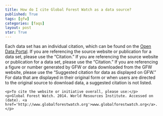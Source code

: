 ```yaml
---
title: How do I cite Global Forest Watch as a data source?
published: True
tags: [gfw]
categories: [faqs]
layout: post
star: True
---
```


<div class="content">
	<p>Each data set has an individual citation, which can be found on the <a href="http://data.globalforestwatch.org/">Open Data Portal</a>. If you are referencing the source website or publication for a data set, please use the “Citation.”  If you are referencing the source website or publication for a data set, please use the “Citation.” If you are referencing a figure or number generated by GFW or data downloaded from the GFW website, please use the “Suggested citation for data as displayed on GFW.” For data that are displayed in their original form or when users are directed to the original source to download data, a suggested citation is not listed.</p>

	<p>To cite the website or initiative overall, please use:</p>
	<p>Global Forest Watch. 2014. World Resources Institute. Accessed on (date). <a href='http://www.globalforestwatch.org'>www.globalforestwatch.org</a>.</p>
</div>